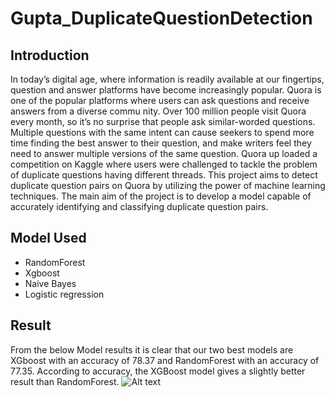 # Gupta_DuplicateQuestionDetection

## Introduction
 In today’s digital age, where information is readily available at our fingertips, question
 and answer platforms have become increasingly popular. Quora is one of the popular
 platforms where users can ask questions and receive answers from a diverse commu
 nity. Over 100 million people visit Quora every month, so it’s no surprise that
 people ask similar-worded questions. Multiple questions with the same intent can
 cause seekers to spend more time finding the best answer to their question, and make
 writers feel they need to answer multiple versions of the same question. Quora up
 loaded a competition on Kaggle where users were challenged to tackle the problem
 of duplicate questions having different threads.
 This project aims to detect duplicate question pairs on Quora by utilizing the
 power of machine learning techniques. The main aim of the project is to develop
 a model capable of accurately identifying and classifying duplicate question pairs.


 ## Model Used
 - RandomForest
 - Xgboost
 - Naive Bayes
 - Logistic regression

## Result

 From the below Model results it is clear that our two best models are XGboost
 with an accuracy of 78.37 and RandomForest with an accuracy of 77.35. According
 to accuracy, the XGBoost model gives a slightly better result than RandomForest.
![Alt text]([https://github.com/Gpriti/Gupta_DuplicateQuestionDetection/blob/main/model_comparasion.png](https://github.com/Gpriti/Gupta_DuplicateQuestionDetection/blob/main/model_comparasion.png))

